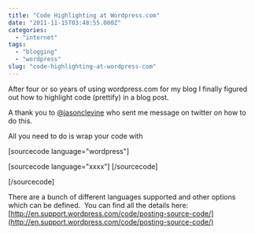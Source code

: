 ```yaml
---
title: "Code Highlighting at Wordpress.com"
date: "2011-11-15T03:48:55.000Z"
categories: 
  - "internet"
tags: 
  - "blogging"
  - "wordpress"
slug: "code-highlighting-at-wordpress-com"
---
```


After four or so years of using wordpress.com for my blog I finally figured out how to highlight code (prettify) in a blog post.

A thank you to [@jasonclevine](http://twitter.com/#!/jasonclevine) who sent me message on twitter on how to do this.

All you need to do is wrap your code with

\[sourcecode language="wordpress"\]

\[sourcecode language="xxxx"\] \[/sourcecode\]

\[/sourcecode\]

There are a bunch of different languages supported and other options which can be defined.  You can find all the details here: [http://en.support.wordpress.com/code/posting-source-code/](http://en.support.wordpress.com/code/posting-source-code/)
